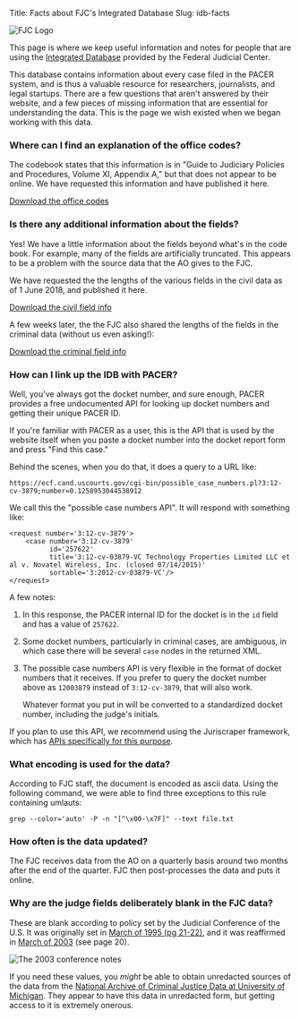 Title: Facts about FJC's Integrated Database 
Slug: idb-facts

<div class="right-image">
    <img src="{static}/images/fjc-logo.png"
         alt="FJC Logo"
         class="img-responsive border">
</div>


<p class="lead">This page is where we keep useful information and notes for people that are using the <a href="https://www.fjc.gov/research/idb">Integrated Database</a> provided by the Federal Judicial Center.</p>

This database contains information about every case filed in the PACER system, and is thus a valuable resource for researchers, journalists, and legal startups. There are a few questions that aren't answered by their website, and a few pieces of missing information that are essential for understanding the data. This is the page we wish existed when we began working with this data.


### Where can I find an explanation of the office codes?

The codebook states that this information is in "Guide to Judiciary Policies and Procedures, Volume XI, Appendix A," but that does not appear to be online. We have requested this information and have published it here.

<a href="/xlsx/fjc/integrated-database/office-codes.xlsx"
   class="btn btn-lg btn-primary">Download the office codes</a>


### Is there any additional information about the fields?

Yes! We have a little information about the fields beyond what's in the code book. For example, many of the fields are artificially truncated. This appears to be a problem with the source data that the AO gives to the FJC. 

We have requested the the lengths of the various fields in the civil data as of 1 June 2018, and published it here.

<a href="/xlsx/fjc/integrated-database/cv88on-field-lengths.xlsx"
   class="btn btn-lg btn-primary">Download the civil field info</a>
   
A few weeks later, the the FJC also shared the lengths of the fields in the criminal data (without us even asking!):

<a href="/xlsx/fjc/integrated-database/cr96on-field-lengths.xlsx"
   class="btn btn-lg btn-primary">Download the criminal field info</a>  
 

### How can I link up the IDB with PACER?

Well, you've always got the docket number, and sure enough, PACER provides a free undocumented API for looking up docket numbers and getting their unique PACER ID.

If you're familiar with PACER as a user, this is the API that is used by the website itself when you paste a docket number into the docket report form and press "Find this case."

Behind the scenes, when you do that, it does a query to a URL like:

    
    https://ecf.cand.uscourts.gov/cgi-bin/possible_case_numbers.pl?3:12-cv-3879;number=0.1258953044538912
    
We call this the "possible case numbers API". It will respond with something like:

    <request number='3:12-cv-3879'>
        <case number='3:12-cv-3879' 
              id='257622' 
              title='3:12-cv-03879-VC Technology Properties Limited LLC et al v. Novatel Wireless, Inc. (closed 07/14/2015)' 
              sortable='3:2012-cv-03879-VC'/>
    </request>

A few notes:

1. In this response, the PACER internal ID for the docket is in the `id` field and has a value of `257622`.

1. Some docket numbers, particularly in criminal cases, are ambiguous, in which case there will be several `case` nodes in the returned XML.

1. The possible case numbers API is very flexible in the format of docket numbers that it receives. If you prefer to query the docket number above as `12003879` instead of `3:12-cv-3879`, that will also work. 

    Whatever format you put in will be converted to a standardized docket number, including the judge's initials.

If you plan to use this API, we recommend using the Juriscraper framework, which has [APIs specifically for this purpose][possible].


### What encoding is used for the data?

According to FJC staff, the document is encoded as ascii data. Using the following command, we were able to find three exceptions to this rule containing umlauts:
    
    grep --color='auto' -P -n "[^\x00-\x7F]" --text file.txt
     
        
### How often is the data updated?

The FJC receives data from the AO on a quarterly basis around two months after the end of the quarter. FJC then post-processes the data and puts it online.


### Why are the judge fields deliberately blank in the FJC data?

These are blank according to policy set by the Judicial Conference of the U.S. It was originally set in [March of 1995 (pg 21-22)][031995], and it was reaffirmed in [March of 2003][032003] (see page 20).

<div class="text-center">
    <img src="{static}/images/judge-specific-data.png"
         alt="The 2003 conference notes"
         class="img-responsive border"/>
</div>

If you need these values, you *might* be able to obtain unredacted sources of the data from the [National Archive of Criminal Justice Data at University of Michigan][nacjd]. They appear to have this data in unredacted form, but getting access to it is extremely onerous.

<script src="/js/anchor.min.js"></script>
<script type="text/javascript">
    anchors.options = {
            'visible': 'touch',
            'class': 'anchor',
            'truncate': 40
        };
    document.addEventListener("DOMContentLoaded", function(event) {
        anchors.add();
    });
</script>
    
    
[031995]: {static}/pdf/judicial-conference-proceedings/1995-03.pdf 
[032003]: {static}/pdf/judicial-conference-proceedings/2003-03.pdf
[possible]: https://github.com/freelawproject/juriscraper/blob/master/juriscraper/pacer/hidden_api.py#L13
[nacjd]: https://www.icpsr.umich.edu/icpsrweb/NACJD/series/72/studies
